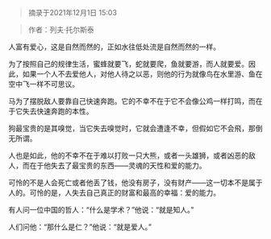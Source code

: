 > 摘录于2021年12月1日 15:03

> 作者：列夫·托尔斯泰

人富有爱心，这是自然而然的，正如水往低处流是自然而然的一样。

为了按照自己的规律生活，蜜蜂就要飞，蛇就要爬，鱼就要游，而人就要爱。因此，如果一个人不去爱他人，对他人待之以恶，则他的行为就像鸟在水里游、鱼在空中飞一样不可思议。

马为了摆脱敌人要靠自己快速奔跑。它的不幸不在于它不会像公鸡一样打鸣，而在于它失去快速奔跑的本性。

狗最宝贵的是其嗅觉，当它失去嗅觉时，它就会遭逢不幸，但假如它不会飛，那倒无所谓。

人也是如此，他的不幸不在于难以打败一只大熊，或者一头雄狮，或者凶恶的敌人，而在于他失去了最宝贵的东西——灵魂的天性和爱的能力。

可怜的不是人会死亡或者他丢了钱，他没有房子，没有财产——这一切本不是属于人的。可怜的是，人失去自己真正的财富和最高的幸福：爱的能力。

有人问一位中国的哲人：“什么是学术？”他说：“就是知人。”

人们问他：“那什么是仁？”他说：“就是爱人。”